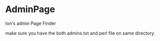 AdminPage
=========

Ion's admin Page Finder


make sure you have the both admins.txt and perl file on same directory.